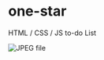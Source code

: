 # one-star

HTML / CSS / JS to-do List

![[JPEG file]([https://github.com/Nkaltaeva/one-star/blob/main/one_star.gif)](https://github.com/Nkaltaeva/one-star/blob/main/one_star.gif)
